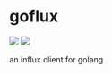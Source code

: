 # goflux

![](https://github.com/deltacat/goflux/workflows/CA/badge.svg)
![](https://github.com/deltacat/goflux/workflows/CI/badge.svg)

an influx client for golang
